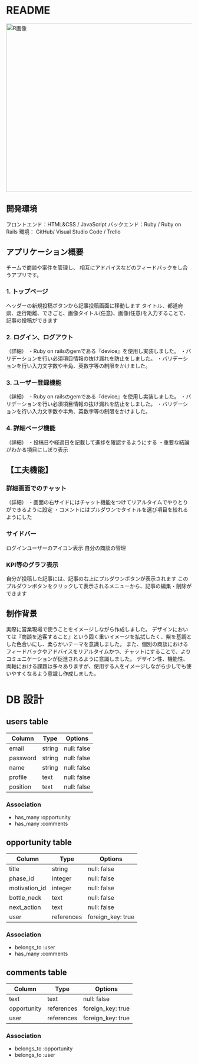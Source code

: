 # README
<img width="1426" alt="R画像" src="https://user-images.githubusercontent.com/82218591/140890491-61247ca7-933b-4288-b175-67c048c675e5.png" width="123" height=456px >


## 開発環境

フロントエンド：HTML&CSS / JavaScript
バックエンド：Ruby / Ruby on Rails
環境： GitHub/ Visual Studio Code / Trello


## アプリケーション概要
チームで商談や案件を管理し、
相互にアドバイスなどのフィードバックをし合うアプリです。


### 1. トップページ




ヘッダーの新規投稿ボタンから記事投稿画面に移動します
タイトル、都道府県、走行距離、できごと、画像タイトル(任意)、画像(任意)を入力することで、記事の投稿ができます
 

### 2. ログイン、ログアウト
（詳細）
・Ruby on railsのgemである『device』を使用し実装しました。
・バリデーションを行い必須項目情報の抜け漏れを防止をしました。
・バリデーションを行い入力文字数や半角、英数字等の制限をかけました。


### 3. ユーザー登録機能
（詳細）
・Ruby on railsのgemである『device』を使用し実装しました。
・バリデーションを行い必須項目情報の抜け漏れを防止をしました。
・バリデーションを行い入力文字数や半角、英数字等の制限をかけました。


### 4. 詳細ページ機能
（詳細）
・投稿日や経過日を記載して進捗を確認するようにする
・重要な結論がわかる項目にしぼり表示



## 【工夫機能】

### 詳細画面でのチャット

（詳細）
・画面の右サイドにはチャット機能をつけてリアルタイムでやりとりができるように設定
・コメントにはプルダウンでタイトルを選び項目を絞れるようにした
 

### サイドバー
ログインユーザーのアイコン表示
自分の商談の管理



### KPI等のグラフ表示

自分が投稿した記事には、記事の右上にプルダウンボタンが表示されます
このプルダウンボタンをクリックして表示されるメニューから、記事の編集・削除ができます

## 制作背景
実際に営業現場で使うことをイメージしながら作成しました。
デザインにおいては『商談を追客すること』という固く重いイメージを払拭したく、紫を基調とした色合いにし、柔らかいテーマを意識しました。
また、個別の商談におけるフィードバックやアドバイスをリアルタイムかつ、チャットにすることで、よりコミュニケーションが促進されるように意識しました。
デザイン性、機能性、両軸における課題は多々ありますが、使用する人をイメージしながら少しでも使いやすくなるよう意識し作成しました。


# DB 設計

## users table

| Column             | Type                | Options                 |
|--------------------|---------------------|-------------------------|
| email              | string              | null: false             |
| password           | string              | null: false             |
| name               | string              | null: false             |
| profile            | text                | null: false             |
| position           | text                | null: false             |

### Association

* has_many :opportunity
* has_many :comments

## opportunity table

| Column                              | Type       | Options           |
|-------------------------------------|------------|-------------------|
| title                               | string     | null: false       |
| phase_id                            | integer    | null: false       |
| motivation_id                       | integer    | null: false       |
| bottle_neck                         | text       | null: false       |
| next_action                         | text       | null: false       |
| user                                | references | foreign_key: true |

### Association

- belongs_to :user
- has_many :comments

## comments table

| Column      | Type       | Options           |
|-------------|------------|-------------------|
| text        | text       | null: false       |
| opportunity | references | foreign_key: true |
| user        | references | foreign_key: true |

### Association

- belongs_to :opportunity
- belongs_to :user
